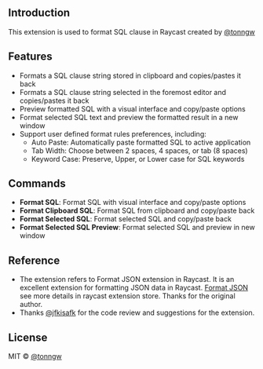## Introduction

This extension is used to format SQL clause in Raycast created by [@tonngw](https://github.com/tonngw)

## Features

- Formats a SQL clause string stored in clipboard and copies/pastes it back
- Formats a SQL clause string selected in the foremost editor and copies/pastes it back
- Preview formatted SQL with a visual interface and copy/paste options
- Format selected SQL text and preview the formatted result in a new window
- Support user defined format rules preferences, including:
  - Auto Paste: Automatically paste formatted SQL to active application
  - Tab Width: Choose between 2 spaces, 4 spaces, or tab (8 spaces)
  - Keyword Case: Preserve, Upper, or Lower case for SQL keywords

## Commands

- **Format SQL**: Format SQL with visual interface and copy/paste options
- **Format Clipboard SQL**: Format SQL from clipboard and copy/paste back
- **Format Selected SQL**: Format selected SQL and copy/paste back
- **Format Selected SQL Preview**: Format selected SQL and preview in new window

## Reference

- The extension refers to Format JSON extension in Raycast. It is an excellent extension for formatting JSON data in Raycast. [Format JSON](https://www.raycast.com/destiner/json-format) see more details in raycast extension store. Thanks for the original author.
- Thanks [@jfkisafk](https://github.com/jfkisafk) for the code review and suggestions for the extension.

## License

MIT © [@tonngw](https://github.com/tonngw)